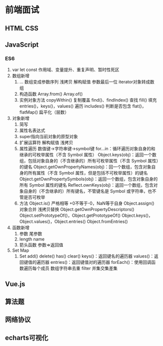 # 前端面试

## HTML CSS

## JavaScript

### ES6

1. var let const
作用域、变量提升、重复声明、暂时性死区
2. 数组新增
    1. ... 数组变成参数序列
    浅拷贝 解构赋值 参数最后一位 iterator对象转成数组
    2. 构造函数 Array.from() Array.of()
    3. 实例对象方法
    copyWithin() 复制覆盖
    find()、findIndex() 查找
    fill() 填充
    entries()，keys()，values() 遍历
    includes() 判断是否包含
    flat()，flatMap() 扁平化（层数）
3. 对象新增
    1. 简写
    2. 属性名表达式
    3. super指向当前对象的原型对象
    4. 扩展运算符 解构赋值 浅拷贝
    5. 属性遍历 数值键->字符串键->symbol键
    for...in：循环遍历对象自身的和继承的可枚举属性（不含 Symbol 属性）
    Object.keys(obj)：返回一个数组，包括对象自身的（不含继承的）所有可枚举属性（不含 Symbol 属性）的键名
    Object.getOwnPropertyNames(obj)：回一个数组，包含对象自身的所有属性（不含 Symbol 属性，但是包括不可枚举属性）的键名
    Object.getOwnPropertySymbols(obj)：返回一个数组，包含对象自身的所有 Symbol 属性的键名
    Reflect.ownKeys(obj)：返回一个数组，包含对象自身的（不含继承的）所有键名，不管键名是 Symbol 或字符串，也不管是否可枚举
    6. 方法
    Object.is() 严格相等 +0不等于-0，NaN等于自身
    Object.assign() 对象合并 浅拷贝替换
    Object.getOwnPropertyDescriptors()
    Object.setPrototypeOf()，Object.getPrototypeOf()
    Object.keys()，Object.values()，Object.entries()
    Object.fromEntries()
4. 函数新增
    1. 参数 尾参数
    2. length name
    3. 箭头函数 参数=>返回值
5. Set Map
    1. Set
    add() delete() has() clear()
    keys()：返回键名的遍历器
    values()：返回键值的遍历器
    entries()：返回键值对的遍历器
    forEach()：使用回调函数遍历每个成员
    数组字符串去重
    filter 并集交集差集

## Vue.js

## 算法题

## 网络协议

## echarts可视化
